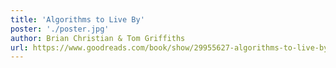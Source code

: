 ```yaml
---
title: 'Algorithms to Live By'
poster: './poster.jpg'
author: Brian Christian & Tom Griffiths
url: https://www.goodreads.com/book/show/29955627-algorithms-to-live-by
---
```


